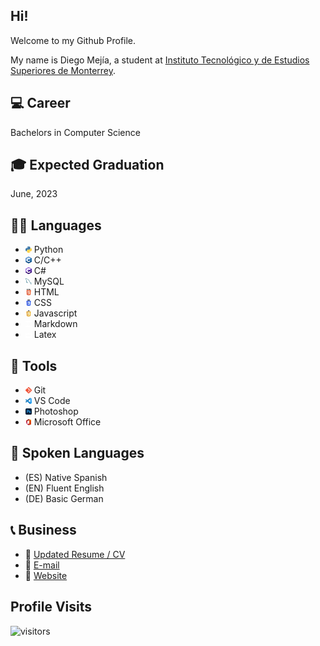 ## Hi!

Welcome to my Github Profile.

My name is Diego Mejía, a student at [Instituto Tecnológico y de Estudios Superiores de Monterrey](https://tec.mx/en).

## 💻 Career
Bachelors in Computer Science

## 🎓 Expected Graduation
June, 2023

## 👨‍💻 Languages
- <img src="./logos/python_logo.png" width="10vw"> Python
- <img src="./logos/c_plus_plus_logo.png" width="10vw"> C/C++
- <img src="./logos/c_sharp_logo.png" width="10vw"> C#
- <img src="./logos/mysql_logo.png" width="10vw"> MySQL
- <img src="./logos/html_logo.png" width="10vw"> HTML
- <img src="./logos/css_logo.png" width="10vw"> CSS
- <img src="./logos/javascript_logo.png" width="10vw"> Javascript
- <img src="./logos/markdown_logo.png" width="10vw"> Markdown
- <img src="./logos/latex_logo.png" width="10vw"> Latex

## 🔧 Tools
- <img src="./logos/git_logo.png" width="10vw"> Git
- <img src="./logos/vs_code_logo.png" width="10vw"> VS Code
- <img src="./logos/photoshop_logo.png" width="10vw"> Photoshop
- <img src="./logos/office_logo.png" width="10vw"> Microsoft Office

## 💬 Spoken Languages
- (ES) Native Spanish
- (EN) Fluent English
- (DE) Basic German

## 📞 Business
- 📑 <a href="./Resumes/Diego_Mejia_Resume_2.pdf" download>Updated Resume / CV</a>
- 📧 [E-mail](mailto:diegomejiasuarez@gmail.com)
- 🔗 <a href="https://yibizo.github.io/" target="_blank">Website</a>

## Profile Visits
![visitors](https://visitor-badge.glitch.me/badge?page_id=Yibizo.Yibizo)